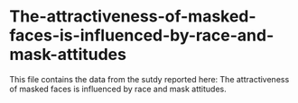 # The-attractiveness-of-masked-faces-is-influenced-by-race-and-mask-attitudes
This file contains the data from the sutdy reported here: The attractiveness of masked faces is influenced by race and mask attitudes.
